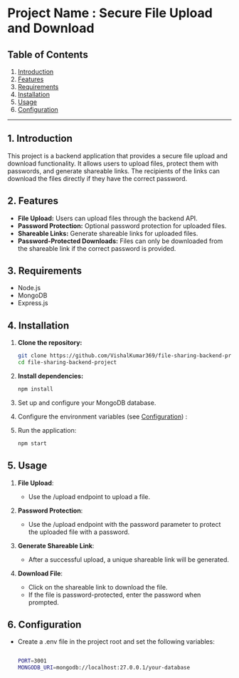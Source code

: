# Project Name : Secure File Upload and Download

## Table of Contents
1. [Introduction](#introduction)
2. [Features](#features)
3. [Requirements](#requirements)
4. [Installation](#installation)
5. [Usage](#usage)
6. [Configuration](#configuration)

---

## 1. Introduction <a name="introduction"></a>

This project is a backend application that provides a secure file upload and download functionality. It allows users to upload files, protect them with passwords, and generate shareable links. The recipients of the links can download the files directly if they have the correct password.

## 2. Features <a name="features"></a>

- **File Upload:** Users can upload files through the backend API.
- **Password Protection:** Optional password protection for uploaded files.
- **Shareable Links:** Generate shareable links for uploaded files.
- **Password-Protected Downloads:** Files can only be downloaded from the shareable link if the correct password is provided.

## 3. Requirements<a name="requirements"></a>

- Node.js 
- MongoDB 
- Express.js

## 4. Installation<a name="installation"></a>

1. **Clone the repository:**
   ```bash
   git clone https://github.com/VishalKumar369/file-sharing-backend-project.git
   cd file-sharing-backend-project

2. **Install dependencies:**
   ```bash
   npm install

3. Set up and configure your MongoDB database.

4. Configure the environment variables (see [Configuration](#configuration)) :

5. Run the application:
   ```bash
   npm start


## 5. Usage<a name="usage"></a>

1. **File Upload**:
   - Use the /upload endpoint to upload a file.
   
2. **Password Protection**:
   - Use the /upload endpoint with the password parameter to protect the uploaded file with a password.
   
3. **Generate Shareable Link**:
   - After a successful upload, a unique shareable link will be generated.
   
4. **Download File**:
   - Click on the shareable link to download the file.
   - If the file is password-protected, enter the password when prompted.
  
## 6. Configuration<a name="configuration"></a>
   - Create a .env file in the project root and set the following variables:

     ```bash
     
     PORT=3001
     MONGODB_URI=mongodb://localhost:27.0.0.1/your-database
